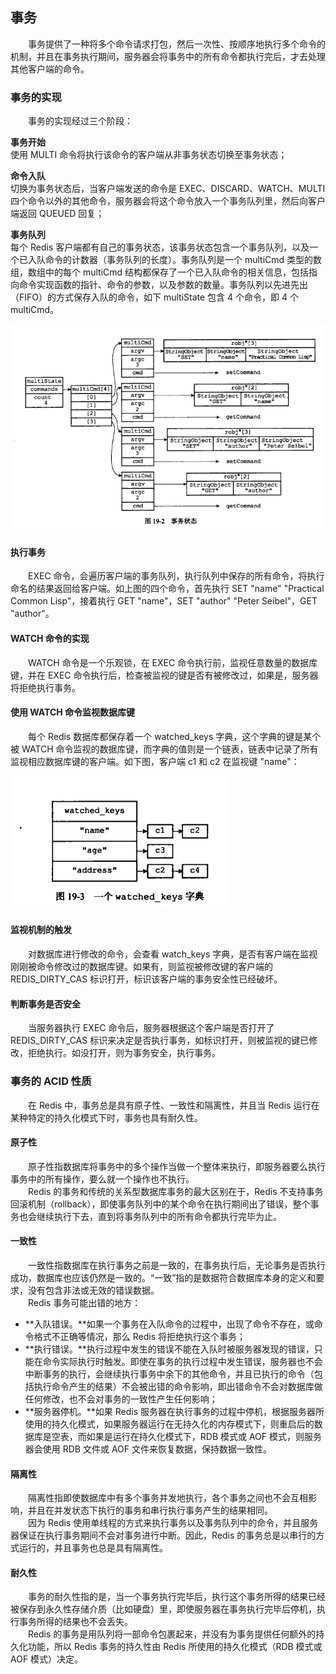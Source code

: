 
## 事务
　　事务提供了一种将多个命令请求打包，然后一次性、按顺序地执行多个命令的机制，并且在事务执行期间，服务器会将事务中的所有命令都执行完后，才去处理其他客户端的命令。

### 事务的实现
　　事务的实现经过三个阶段：


**事务开始**    
使用 MULTI 命令将执行该命令的客户端从非事务状态切换至事务状态；

**命令入队**    
  切换为事务状态后，当客户端发送的命令是 EXEC、DISCARD、WATCH、MULTI 四个命令以外的其他命令，服务器会将这个命令放入一个事务队列里，然后向客户端返回 QUEUED 回复；   

**事务队列**     
  每个 Redis 客户端都有自己的事务状态，该事务状态包含一个事务队列，以及一个已入队命令的计数器（事务队列的长度）。事务队列是一个 multiCmd 类型的数组，数组中的每个 multiCmd 结构都保存了一个已入队命令的相关信息，包括指向命令实现函数的指针、命令的参数，以及参数的数量。事务队列以先进先出（FIFO）的方式保存入队的命令，如下 multiState 包含 4 个命令，即 4 个 multiCmd。

![avatar](../images/redis事务/chapter_19_p1.png)

#### 执行事务
　　EXEC 命令，会遍历客户端的事务队列，执行队列中保存的所有命令，将执行命名的结果返回给客户端。如上图的四个命令，首先执行 SET "name" "Practical Common Lisp"，接着执行 GET "name"，SET "author" "Peter Seibel"，GET "author"。

#### WATCH 命令的实现
　　WATCH 命令是一个乐观锁，在 EXEC 命令执行前，监视任意数量的数据库键，并在 EXEC 命令执行后，检查被监视的键是否有被修改过，如果是，服务器将拒绝执行事务。

#### 使用 WATCH 命令监视数据库键
　　每个 Redis 数据库都保存着一个 watched_keys 字典，这个字典的键是某个被 WATCH 命令监视的数据库键，而字典的值则是一个链表，链表中记录了所有监视相应数据库键的客户端。如下图，客户端 c1 和 c2 在监视键 "name"：
  
![avatar](../images/redis事务/chapter_19_p2.png)

#### 监视机制的触发
　　对数据库进行修改的命令，会查看 watch_keys 字典，是否有客户端在监视刚刚被命令修改过的数据库键。如果有，则监视被修改键的客户端的 REDIS_DIRTY_CAS 标识打开，标识该客户端的事务安全性已经破坏。

#### 判断事务是否安全
　　当服务器执行 EXEC 命令后，服务器根据这个客户端是否打开了 REDIS_DIRTY_CAS 标识来决定是否执行事务，如标识打开，则被监视的键已修改，拒绝执行。如没打开，则为事务安全，执行事务。

### 事务的 ACID 性质
　　在 Redis 中，事务总是具有原子性、一致性和隔离性，并且当 Redis 运行在某种特定的持久化模式下时，事务也具有耐久性。

#### 原子性
　　原子性指数据库将事务中的多个操作当做一个整体来执行，即服务器要么执行事务中的所有操作，要么就一个操作也不执行。<br />
　　Redis 的事务和传统的关系型数据库事务的最大区别在于，Redis 不支持事务回滚机制（rollback），即使事务队列中的某个命令在执行期间出了错误，整个事务也会继续执行下去，直到将事务队列中的所有命令都执行完毕为止。

#### 一致性
　　一致性指数据库在执行事务之前是一致的，在事务执行后，无论事务是否执行成功，数据库也应该仍然是一致的。“一致”指的是数据符合数据库本身的定义和要求，没有包含非法或无效的错误数据。<br />
　　Redis 事务可能出错的地方：

- **入队错误。**如果一个事务在入队命令的过程中，出现了命令不存在，或命令格式不正确等情况，那么 Redis 将拒绝执行这个事务；
- **执行错误。**执行过程中发生的错误不能在入队时被服务器发现的错误，只能在命令实际执行时触发。即使在事务的执行过程中发生错误，服务器也不会中断事务的执行，会继续执行事务中余下的其他命令，并且已执行的命令（包括执行命令产生的结果）不会被出错的命令影响，即出错命令不会对数据库做任何修改，也不会对事务的一致性产生任何影响；
- **服务器停机。**如果 Redis 服务器在执行事务的过程中停机，根据服务器所使用的持久化模式，如果服务器运行在无持久化的内存模式下，则重启后的数据库是空表，而如果是运行在持久化模式下，RDB 模式或 AOF 模式，则服务器会使用 RDB 文件或 AOF 文件来恢复数据，保持数据一致性。

#### 隔离性
　　隔离性指即使数据库中有多个事务并发地执行，各个事务之间也不会互相影响，并且在并发状态下执行的事务和串行执行事务产生的结果相同。<br />
　　因为 Redis 使用单线程的方式来执行事务以及事务队列中的命令，并且服务器保证在执行事务期间不会对事务进行中断。因此，Redis 的事务总是以串行的方式运行的，并且事务也总是具有隔离性。

#### 耐久性
　　事务的耐久性指的是，当一个事务执行完毕后，执行这个事务所得的结果已经被保存到永久性存储介质（比如硬盘）里，即使服务器在事务执行完毕后停机，执行事务所得的结果也不会丢失。<br />
　　Redis 的事务是用队列将一部命令包裹起来，并没有为事务提供任何额外的持久化功能，所以 Redis 事务的持久性由 Redis 所使用的持久化模式（RDB 模式或 AOF 模式）决定。
